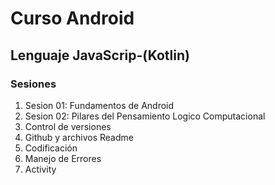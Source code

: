 # Curso Android
## Lenguaje JavaScrip-(Kotlin)

### Sesiones
1. Sesion 01: Fundamentos de Android
2. Sesion 02: Pilares del Pensamiento Logico Computacional
3. Control de versiones
5. Github y archivos Readme
6. Codificación
7. Manejo de Errores
8. Activity

   
